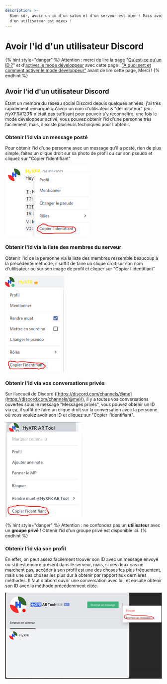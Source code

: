 ```yaml
---
description: >-
  Bien sûr, avoir un id d'un salon et d'un serveur est bien ! Mais avoir l'id
  d'un utilisateur est mieux !
---
```


# Avoir l'id d'un utilisateur Discord

{% hint style="danger" %}
Attention : merci de lire la page "[Qu'est-ce qu'un ID ?](https://my.hyxfr-docs.ga/avance-de-discord/menu-id/what-is-id)" et d'[activer le mode développeur](https://my.hyxfr-docs.ga/avance-de-discord/menu-discord-api/what-is-and-how-enable-developer-mode#how-enable) avec cette page : ["À quoi sert et comment activer le mode développeur"](https://my.hyxfr-docs.ga/avance-de-discord/menu-discord-api/what-is-and-how-enable-developer-mode) avant de lire cette page, Merci !
{% endhint %}

## Avoir l'id d'un utilisateur Discord <a id="intro"></a>

Étant un membre du réseau social Discord depuis quelques années, j'ai très rapidement remarqué qu'avoir un nom d'utilisateur & "délimitateur" _\(ex : HyXFR\#1231\)_ n'était pas suffisant pour pouvoir s'y reconnaître, une fois le mode développeur activé, vous pouvez obtenir l'id d'une personne très facilement, mais, il existe plusieurs techniques pour l'obtenir.

### Obtenir l'id via un message posté <a id="get-id-with-message"></a>

Pour obtenir l'id d'une personne avec un message qu'il a posté, rien de plus simple, faites un clique droit sur sa photo de profil ou sur son pseudo et cliquez sur "Copier l'identifiant"

![](../../.gitbook/assets/doc9.png)

### Obtenir l'id via la liste des membres du serveur <a id="get-id-with-member-list"></a>

Obtenir l'id de la personne via la liste des membres ressemble beaucoup à la précédente méthode, il suffit de faire un clique droit sur son nom d'utilisateur ou sur son image de profil et cliquer sur "Copier l'identifiant"

![](../../.gitbook/assets/doc10.png)

### Obtenir l'id via vos conversations privés <a id="get-id-with-dm"></a>

Sur l’accueil de Discord \([https://discord.com/channels/@me](https://discord.com/channels/@me)\), il y a toutes vos conversations ouvertes sous le message "Messages privés", vous pouvez obtenir un ID via ça, il suffit de faire un clique droit sur la conversation avec la personne où vous voulez avoir son ID et cliquez sur "Copier l'identifiant".

![](../../.gitbook/assets/doc12.png)

{% hint style="danger" %}
Attention : ne confondez pas un **utilisateur** avec un **groupe privé** ! Obtenir l'id d'un groupe privé est disponible ici.
{% endhint %}

### Obtenir l'id via son profil <a id="get-id-with-profil"></a>

En effet, on peut assez facilement trouver son ID avec un message envoyé ou si il est encore présent dans le serveur, mais, si ces deux cas ne marchent pas, accéder à son profil est une des choses les plus fréquentent, mais une des choses les plus dur à obtenir par rapport aux dernières méthodes. Il faut d'abord ouvrir une conversation avec lui, et ensuite obtenir son ID avec la méthode précédemment citée.

![](../../.gitbook/assets/doc13.png)

